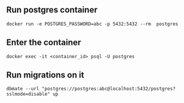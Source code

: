 ## Run postgres container
```docker run -e POSTGRES_PASSWORD=abc -p 5432:5432 --rm  postgres```

## Enter the container
```docker exec -it <container_id> psql -U postgres```

## Run migrations on it
```dbmate --url "postgres://postgres:abc@localhost:5432/postgres?sslmode=disable" up```

